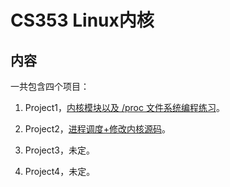 # CS353 Linux内核

## 内容

一共包含四个项目：

1. Project1，[内核模块以及 /proc 文件系统编程练习](https://github.com/guanrenyang/CS353-Linux-Kernel/tree/main/project1)。 

2. Project2，[进程调度+修改内核源码](https://github.com/guanrenyang/CS353-Linux-Kernel/tree/main/project2)。
3. Project3，未定。
4. Project4，未定。
